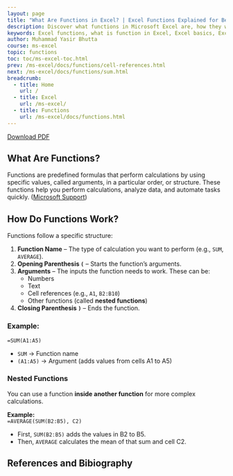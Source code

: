 ```yaml
---
layout: page
title: "What Are Functions in Excel? | Excel Functions Explained for Beginners"
description: Discover what functions in Microsoft Excel are, how they work, and why they’re essential for efficient data analysis. Learn Excel basics with clear examples for beginners..
keywords: Excel functions, what is function in Excel, Excel basics, Excel for beginners, Microsoft Excel tutorial, how to use functions in Excel, Excel formula guide, data analysis in Excel
author: Muhammad Yasir Bhutta
course: ms-excel
topic: functions
toc: toc/ms-excel-toc.html
prev: /ms-excel/docs/functions/cell-references.html
next: /ms-excel/docs/functions/sum.html
breadcrumb:
  - title: Home
    url: /
  - title: Excel
    url: /ms-excel/
  - title: Functions
    url: /ms-excel/docs/functions.html
---
```


[Download PDF](/downloads/ms-excel/functions/what-is-functions.pdf)

## **What Are Functions?**  

Functions are predefined formulas that perform calculations by using specific values, called arguments, in a particular order, or structure. These functions help you perform calculations, analyze data, and automate tasks quickly. ([Microsoft Support][1])

## **How Do Functions Work?**  
Functions follow a specific structure:  

1. **Function Name** – The type of calculation you want to perform (e.g., `SUM`, `AVERAGE`).  
2. **Opening Parenthesis `(`** – Starts the function’s arguments.  
3. **Arguments** – The inputs the function needs to work. These can be:  
   - Numbers  
   - Text  
   - Cell references (e.g., `A1`, `B2:B10`)  
   - Other functions (called **nested functions**)  
4. **Closing Parenthesis `)`** – Ends the function.  

### **Example:**  
`=SUM(A1:A5)`  
- `SUM` → Function name  
- `(A1:A5)` → Argument (adds values from cells A1 to A5)  

### **Nested Functions**  
You can use a function **inside another function** for more complex calculations.  

**Example:**  
`=AVERAGE(SUM(B2:B5), C2)`  
- First, `SUM(B2:B5)` adds the values in B2 to B5.  
- Then, `AVERAGE` calculates the mean of that sum and cell C2.  

## References and Bibiography

[1]: https://support.microsoft.com/en-us/office/using-functions-and-nested-functions-in-excel-formulas-3f4cf298-ded7-4f91-bc80-607533b65f02 "Using functions and nested functions in Excel formulas - Microsoft Support"
